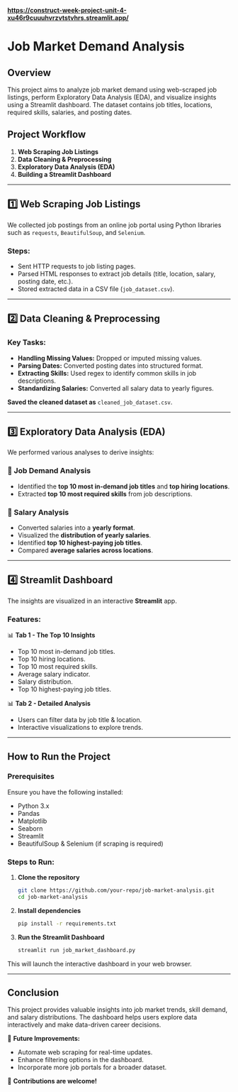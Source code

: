 **https://construct-week-project-unit-4-xu46r9cuuuhvrzvtstvhrs.streamlit.app/**

# Job Market Demand Analysis

## Overview
This project aims to analyze job market demand using web-scraped job listings, perform Exploratory Data Analysis (EDA), and visualize insights using a Streamlit dashboard. The dataset contains job titles, locations, required skills, salaries, and posting dates.

## Project Workflow
1. **Web Scraping Job Listings**
2. **Data Cleaning & Preprocessing**
3. **Exploratory Data Analysis (EDA)**
4. **Building a Streamlit Dashboard**

---

## 1️⃣ Web Scraping Job Listings
We collected job postings from an online job portal using Python libraries such as `requests`, `BeautifulSoup`, and `Selenium`.

### Steps:
- Sent HTTP requests to job listing pages.
- Parsed HTML responses to extract job details (title, location, salary, posting date, etc.).
- Stored extracted data in a CSV file (`job_dataset.csv`).

---

## 2️⃣ Data Cleaning & Preprocessing
### Key Tasks:
- **Handling Missing Values:** Dropped or imputed missing values.
- **Parsing Dates:** Converted posting dates into structured format.
- **Extracting Skills:** Used regex to identify common skills in job descriptions.
- **Standardizing Salaries:** Converted all salary data to yearly figures.

**Saved the cleaned dataset as** `cleaned_job_dataset.csv`.

---

## 3️⃣ Exploratory Data Analysis (EDA)
We performed various analyses to derive insights:

### 📌 Job Demand Analysis
- Identified the **top 10 most in-demand job titles** and **top hiring locations**.
- Extracted **top 10 most required skills** from job descriptions.

### 📌 Salary Analysis
- Converted salaries into a **yearly format**.
- Visualized the **distribution of yearly salaries**.
- Identified **top 10 highest-paying job titles**.
- Compared **average salaries across locations**.

---

## 4️⃣ Streamlit Dashboard
The insights are visualized in an interactive **Streamlit** app.

### Features:
📊 **Tab 1 - The Top 10 Insights**
- Top 10 most in-demand job titles.
- Top 10 hiring locations.
- Top 10 most required skills.
- Average salary indicator.
- Salary distribution.
- Top 10 highest-paying job titles.

📊 **Tab 2 - Detailed Analysis**
- Users can filter data by job title & location.
- Interactive visualizations to explore trends.

---

## How to Run the Project
### Prerequisites
Ensure you have the following installed:
- Python 3.x
- Pandas
- Matplotlib
- Seaborn
- Streamlit
- BeautifulSoup & Selenium (if scraping is required)

### Steps to Run:
1. **Clone the repository**
   ```bash
   git clone https://github.com/your-repo/job-market-analysis.git
   cd job-market-analysis
   ```
2. **Install dependencies**
   ```bash
   pip install -r requirements.txt
   ```
3. **Run the Streamlit Dashboard**
   ```bash
   streamlit run job_market_dashboard.py
   ```

This will launch the interactive dashboard in your web browser.

---

## Conclusion
This project provides valuable insights into job market trends, skill demand, and salary distributions. The dashboard helps users explore data interactively and make data-driven career decisions.

🚀 **Future Improvements:**
- Automate web scraping for real-time updates.
- Enhance filtering options in the dashboard.
- Incorporate more job portals for a broader dataset.

🎯 **Contributions are welcome!**

